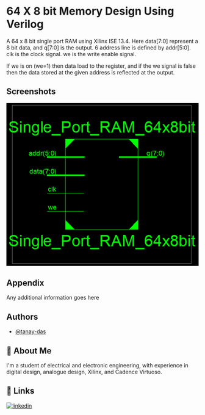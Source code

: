 
# 64 X 8 bit Memory Design Using Verilog

A 64 x 8 bit single port RAM using Xilinx ISE 13.4. 
Here data[7:0] represent a 8 bit data, and q[7:0] is the output.
6 address line is defined by addr[5:0]. clk is the clock signal.
we is the write enable signal.

If we is on (we=1) then data load to the register, and if the we signal is false then the data stored 
at the given address is reflected at the output.


## Screenshots

![App Screenshot](https://github.com/tanay-das/64x8-bit-RAM-using-Verilog/blob/main/Capture.PNG?raw=true)


## Appendix

Any additional information goes here


## Authors

- [@tanay-das](https://github.com/tanay-das)


## 🚀 About Me
I'm a student of electrical and electronic engineering, with experience in digital design, analogue design, Xilinx, and Cadence Virtuoso. 


## 🔗 Links
[![linkedin](https://img.shields.io/badge/linkedin-0A66C2?style=for-the-badge&logo=linkedin&logoColor=white)](https://www.linkedin.com/in/tanay-das-04b399190/)

